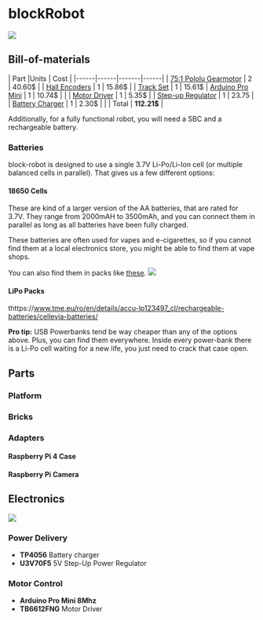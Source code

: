 # blockRobot

![](https://i.ibb.co/tB3JZtd/front.png)
## Bill-of-materials 

| Part |Units | Cost |
|------|------|-------|------|
|  [75:1 Pololu Gearmotor](https://www.tme.eu/ro/en/details/pololu-3074/dc-motors/pololu/75-1-hpcb-6v-dual-shaft/#)  |  2   | 40.60$ |
|  [Hall Encoders](https://www.tme.eu/ro/en/details/pololu-4760/accessories-for-micromotors/pololu/magnetic-encoder-12-cpr-2-7-18v-4760/)  |  1   |  15.86$  |
| [Track Set](https://www.tme.eu/ro/en/details/pololu-3033/accessories-for-robotics-and-rc/pololu/30t-track-set-black/)    |   1   |   15.61$   |
[Arduino Pro Mini](https://www.robotshop.com/eu/en/pro-mini-arduino-microcontroller.html)    |   1  |   10.74$  |      |
|  [Motor Driver](https://www.tme.eu/ro/en/details/pololu-713/motor-control-modules/pololu/)    |  1    |  5.35$    | 
| [Step-up Regulator](https://www.robotshop.com/eu/en/pololu-5v-step-up-voltage-regulator-u3v70f5.html)   |   1   |  23.75     | 
|  [Battery Charger](https://www.tme.eu/ro/en/details/oky3404/charger-modules/okystar/)   |  1    | 2.30$      | 
|     |  Total    |  **112.21$**     | 

Additionally, for a fully functional robot, you will need a SBC and a rechargeable battery. 

### Batteries
block-robot is designed to use a single 3.7V Li-Po/Li-Ion cell (or multiple balanced cells in parallel). That gives us a few different options:

#### 18650 Cells 
These are kind of a larger version of the AA batteries, that are rated for 3.7V. They range from 2000mAH to 3500mAh, and you can connect them in parallel as long as all batteries have been fully charged. 

These batteries are often used for vapes and e-cigarettes, so if you cannot find them at a local electronics store, you might be able to find them at vape shops.

You can also find them in packs like [these](https://shop.pimoroni.com/products/lithium-ion-battery-pack?variant=23417820487). 
![](https://hallroad.org/images/detailed/11/10pcs-lot-18650-rechargeable-battery-2600mah-3-7v-isr18650-li-ion-rechargeable-batteries.jpg)
#### LiPo Packs
thttps://www.tme.eu/ro/en/details/accu-lp123497_cl/rechargeable-batteries/cellevia-batteries/ 


**Pro tip:** USB Powerbanks tend be way cheaper than any of the options above. Plus, you can find them everywhere. Inside every power-bank there is a Li-Po cell waiting for a new life, you just need to crack that case open.

## Parts

### Platform

### Bricks

### Adapters

#### Raspberry Pi 4 Case

#### Raspberry Pi Camera


## Electronics
![](https://i.ibb.co/fStdTbV/ass.png)
### Power Delivery
* **TP4056** Battery charger
* **U3V70F5** 5V Step-Up Power Regulator


### Motor Control
* **Arduino Pro Mini 8Mhz**
* **TB6612FNG** Motor Driver


